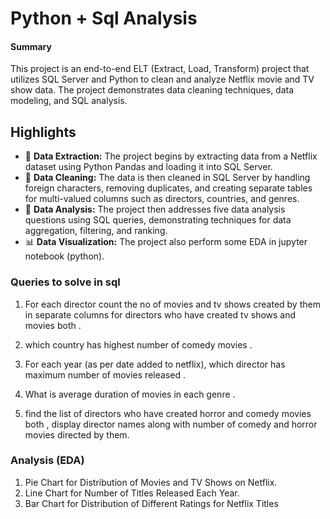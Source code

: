 
# Python + Sql Analysis 

#### Summary
This project is an end-to-end ELT (Extract, Load, Transform) project that utilizes SQL Server and Python to clean and analyze Netflix movie and TV show data. The project demonstrates data cleaning techniques, data modeling, and SQL analysis.
## Highlights
- 🧰 **Data Extraction:** The project begins by extracting data from a Netflix dataset using Python Pandas and loading it into SQL Server.
- 🧹 **Data Cleaning:** The data is then cleaned in SQL Server by handling foreign characters, removing duplicates, and creating separate tables for multi-valued columns such as directors, countries, and genres.
- 🧮 **Data Analysis:** The project then addresses five data analysis questions using SQL queries, demonstrating techniques for data aggregation, filtering, and ranking.
- 📊 **Data Visualization:** The project also perform some EDA in jupyter notebook (python). 


### Queries to solve in sql 

1.  For each director count the no of movies and tv shows      created by them in separate columns 
for directors who have created tv shows and movies both .

2. which country has highest number of comedy movies .

3. For each year (as per date added to netflix), which director has maximum number of movies released .

4. What is average duration of movies in each genre .

5.  find the list of directors who have created horror and   comedy movies both , display director names along with number of comedy and horror movies directed by them.
 
### Analysis  (EDA)
  
  1. Pie Chart for Distribution of Movies and TV Shows on Netflix.
  2. Line Chart for Number of Titles Released Each Year.
  3. Bar Chart for Distribution of Different Ratings for Netflix Titles  

